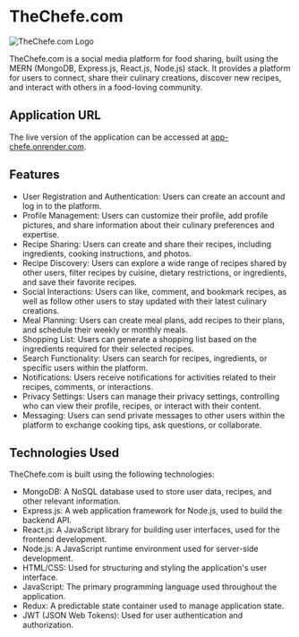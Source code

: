 # TheChefe.com

![TheChefe.com Logo](http://thechefe.com/images/Chefe-red-logo.png)

TheChefe.com is a social media platform for food sharing, built using the MERN (MongoDB, Express.js, React.js, Node.js) stack. It provides a platform for users to connect, share their culinary creations, discover new recipes, and interact with others in a food-loving community.

## Application URL

The live version of the application can be accessed at [app-chefe.onrender.com](https://app-chefe.onrender.com).

## Features

- User Registration and Authentication: Users can create an account and log in to the platform.
- Profile Management: Users can customize their profile, add profile pictures, and share information about their culinary preferences and expertise.
- Recipe Sharing: Users can create and share their recipes, including ingredients, cooking instructions, and photos.
- Recipe Discovery: Users can explore a wide range of recipes shared by other users, filter recipes by cuisine, dietary restrictions, or ingredients, and save their favorite recipes.
- Social Interactions: Users can like, comment, and bookmark recipes, as well as follow other users to stay updated with their latest culinary creations.
- Meal Planning: Users can create meal plans, add recipes to their plans, and schedule their weekly or monthly meals.
- Shopping List: Users can generate a shopping list based on the ingredients required for their selected recipes.
- Search Functionality: Users can search for recipes, ingredients, or specific users within the platform.
- Notifications: Users receive notifications for activities related to their recipes, comments, or interactions.
- Privacy Settings: Users can manage their privacy settings, controlling who can view their profile, recipes, or interact with their content.
- Messaging: Users can send private messages to other users within the platform to exchange cooking tips, ask questions, or collaborate.

## Technologies Used

TheChefe.com is built using the following technologies:

- MongoDB: A NoSQL database used to store user data, recipes, and other relevant information.
- Express.js: A web application framework for Node.js, used to build the backend API.
- React.js: A JavaScript library for building user interfaces, used for the frontend development.
- Node.js: A JavaScript runtime environment used for server-side development.
- HTML/CSS: Used for structuring and styling the application's user interface.
- JavaScript: The primary programming language used throughout the application.
- Redux: A predictable state container used to manage application state.
- JWT (JSON Web Tokens): Used for user authentication and authorization.
